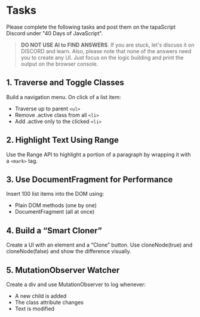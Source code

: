 # Tasks

Please complete the following tasks and post them on the tapaScript Discord under "40 Days of JavaScript".

> **DO NOT USE AI to FIND ANSWERS**. If you are stuck, let's discuss it on DISCORD and learn. Also, please note that none of the answers need you to create any UI. Just focus on the logic building and print the output on the browser console.

## 1. Traverse and Toggle Classes

Build a navigation menu. On click of a list item:

- Traverse up to parent `<ul>`
- Remove .active class from all `<li>`
- Add .active only to the clicked `<li>`

## 2. Highlight Text Using Range

Use the Range API to highlight a portion of a paragraph by wrapping it with a `<mark>` tag.

## 3. Use DocumentFragment for Performance

Insert 100 list items into the DOM using:

- Plain DOM methods (one by one)
- DocumentFragment (all at once)

## 4. Build a “Smart Cloner”

Create a UI with an element and a “Clone” button. Use cloneNode(true) and cloneNode(false) and show the difference visually.

## 5. MutationObserver Watcher

Create a div and use MutationObserver to log whenever:

- A new child is added
- The class attribute changes
- Text is modified

